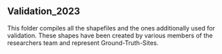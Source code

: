 ## Validation_2023 

This folder compiles all the shapefiles and the ones additionally used for validation. These shapes have been created by various members of the researchers team and represent Ground-Truth-Sites.
